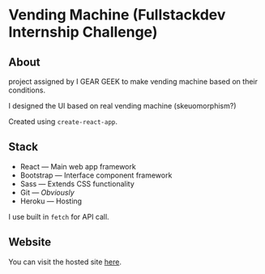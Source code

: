 # Vending Machine (Fullstackdev Internship Challenge)

## About

project assigned by I GEAR GEEK to make vending machine based on their conditions.

I designed the UI based on real vending machine (skeuomorphism?)

Created using `create-react-app`.

## Stack

 - React — Main web app framework
 - Bootstrap — Interface component framework
 - Sass — Extends CSS functionality
 - Git — *Obviously*
 - Heroku — Hosting

I use built in `fetch` for API call.

## Website

You can visit the hosted site [here](https://beam41-internship.herokuapp.com/).
